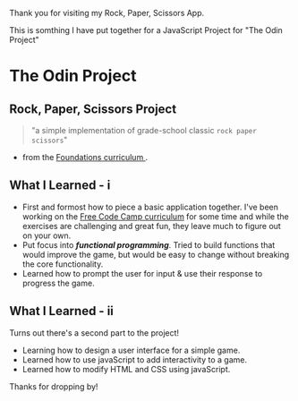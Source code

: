 Thank you for visiting my Rock, Paper, Scissors App.

This is somthing I have put together for a JavaScript Project for "The Odin Project"

# The Odin Project 
## Rock, Paper, Scissors Project

>"a simple implementation of grade-school classic `rock paper scissors`" 
- from the [Foundations curriculum ](https://www.theodinproject.com/courses/foundations/lessons/rock-paper-scissors).

## What I Learned - i

 - First and formost how to piece a basic application together. I've been working on the [Free Code Camp curriculum](https://www.freecodecamp.org/adamcodes) for some time and while the exercises are challenging and great fun, they leave much to figure out on your own.
 - Put focus into ***functional programming***. Tried to build functions that would improve the game, but would be easy to change without breaking the core functionality.
 - Learned how to prompt the user for input & use their response to progress the game.

## What I Learned - ii
Turns out there's a second part to the project!

 - Learning how to design a user interface for a simple game.
 - Learned how to use javaScript to add interactivity to a game.
 - Learned how to modify HTML and CSS using javaScript.


 Thanks for dropping by!
